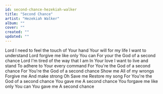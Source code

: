 ```yaml
---
id: second-chance-hezekiah-walker
title: "Second Chance"
artist: "Hezekiah Walker"
album: ""
cover: ""
created: ""
updated: ""
---
```


Lord I need to feel the touch of Your hand
Your will for my life I want to understand
Lord forgive me like only You can
For your the God of a second chance
Lord I'm tired of the way that I am
In Your love I want to live and stand
To adhere to Your every command
For You're the God of a second chance
For You're the God of a second chance
Show me
All of my wrongs
Forgive me
And make strong
Oh Save me
Restore my song
For You're the God of a second chance
You gave me
A second chance
You forgave me like only You can
You gave me
A second chance